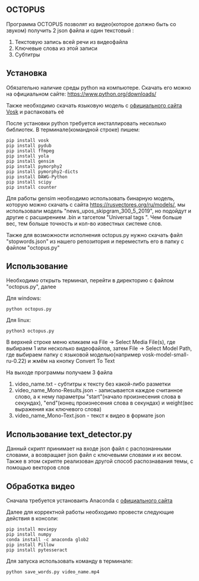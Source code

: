 OCTOPUS
-----------------------------------
Программа OCTOPUS позволят из видео(которое должно быть со звуком) получить 2 json файла и один текстовый : 
  1. Текстовую запись всей речи из видеофайла
  2. Ключевые слова из этой записи
  3. Субтитры

## Установка
Обязательно наличие среды python на компьютере. Скачать его можно на официальном сайте: https://www.python.org/downloads/

Также необходимо скачать языковую модель с [официального сайта Vosk](https://alphacephei.com/vosk/models) и распаковать её

После установки python требуется инсталлировать несколько библиотек.
В терминале(командной строке) пишем:

```
pip install vosk
pip install pydub
pip install ffmpeg
pip install yola
pip install gensim
pip install pymorphy2
pip install pymorphy2-dicts
pip install DAWG-Python
pip install scipy
pip install counter
```
Для работы gensim необходимо использовать бинарную модель, которую можно скачать с сайта https://rusvectores.org/ru/models/, мы использовали модель "news_upos_skipgram_300_5_2019", но подойдут и другие с расширением .bin и тагсетом "Universal tags ". Чем больше вес, тем больше точность и кол-во известных системе слов. 

Также для возможности исполнения octopus.py нужно скачать файл "stopwords.json" из нашего репозитория и переместить его в папку с файлом "octopus.py"

## Использование
Необходимо открыть терминал, перейти в директорию с файлом "octopus.py", далее

Для windows:
```
python octopus.py
```
Для linux:
```
python3 octopus.py
```
В верхней строке меню кликаем на File -> Select Media File(s), где выбираем 1 или несколько видеофайлов, затем File -> Select Model Path, где выбираем папку с языковой моделью(например vosk-model-small-ru-0.22) и жмём на кнопку Convert To Text

На выходе программы получаем 3 файла

1. video_name.txt - субтитры к тексту без какой-либо разметки
2. video_name_Mono-Results.json - записывается каждое считанное слово, а к нему параметры "start"(начало произнесения слова в секундах), "end"(конец произнесения слова в секундах) и weight(вес выражения как ключевого слова)
3. video_name_Mono-Text.json - текст к видео в формате json

## Использование text_detector.py 
Данный скрипт принимает на входе json файл с распознанными словами, а возвращает json файл с ключевыми словами и их весом. Также в этом скрипте реализован другой способ распознавания темы, с помощью векторов слов


## Обработка видео
Сначала требуется установаить Anaconda с [официального сайта](https://www.anaconda.com/products/individual)

Далее для корректной работы необходимо провести следующие действия в консоли:
```
pip install moviepy
pip install numpy
conda install -c anaconda glob2
pip install Pillow
pip install pytesseract
```
Для запуска использовать команду в терминале:

```
python save_words.py video_name.mp4
```
